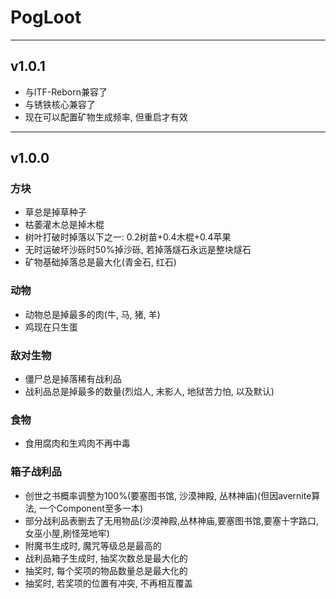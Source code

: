 # PogLoot

---

## v1.0.1

* 与ITF-Reborn兼容了
* 与锈铁核心兼容了
* 现在可以配置矿物生成频率, 但重启才有效

---

## v1.0.0

### 方块

* 草总是掉草种子
* 枯萎灌木总是掉木棍
* 树叶打破时掉落以下之一: 0.2树苗+0.4木棍+0.4苹果
* 无时运破坏沙砾时50%掉沙砾, 若掉落燧石永远是整块燧石
* 矿物基础掉落总是最大化(青金石, 红石)

### 动物

* 动物总是掉最多的肉(牛, 马, 猪, 羊)
* 鸡现在只生蛋

### 敌对生物

* 僵尸总是掉落稀有战利品
* 战利品总是掉最多的数量(烈焰人, 末影人, 地狱苦力怕, 以及默认)

### 食物
* 食用腐肉和生鸡肉不再中毒

### 箱子战利品

* 创世之书概率调整为100%(要塞图书馆, 沙漠神殿, 丛林神庙)(但因avernite算法, 一个Component至多一本)
* 部分战利品表删去了无用物品(沙漠神殿,丛林神庙,要塞图书馆,要塞十字路口,女巫小屋,刷怪笼地牢)
* 附魔书生成时, 魔咒等级总是最高的
* 战利品箱子生成时, 抽奖次数总是最大化的
* 抽奖时, 每个奖项的物品数量总是最大化的
* 抽奖时, 若奖项的位置有冲突, 不再相互覆盖